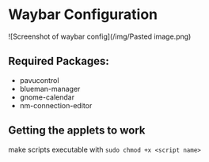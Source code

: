 # Waybar Configuration

![Screenshot of waybar config](/img/Pasted image.png)

## Required Packages:
  - pavucontrol
  - blueman-manager
  - gnome-calendar
  - nm-connection-editor


## Getting the applets to work
make scripts executable with `sudo chmod +x <script name>`
